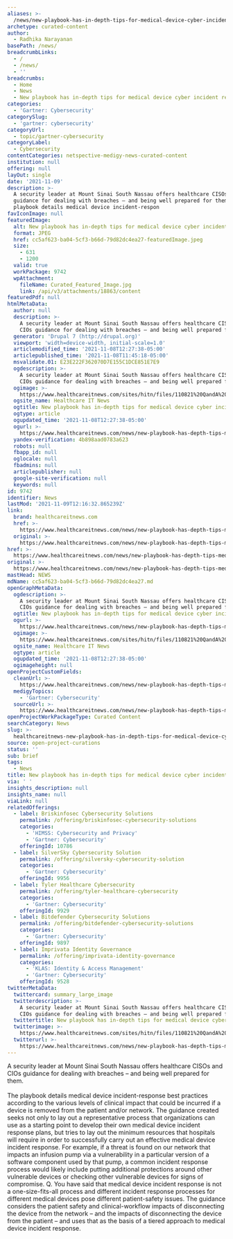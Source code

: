 ```yaml
---
aliases: >-
  /news/new-playbook-has-in-depth-tips-for-medical-device-cyber-incident-response
archetype: curated-content
author:
  - Radhika Narayanan
basePath: /news/
breadcrumbLinks:
  - /
  - /news/
  - ''
breadcrumbs:
  - Home
  - News
  - New playbook has in-depth tips for medical device cyber incident response
categories:
  - 'Gartner: Cybersecurity'
categorySlug:
  - 'gartner: cybersecurity'
categoryUrl:
  - topic/gartner-cybersecurity
categoryLabel:
  - Cybersecurity
contentCategories: netspective-medigy-news-curated-content
institution: null
offering: null
layOut: single
date: '2021-11-09'
description: >-
  A security leader at Mount Sinai South Nassau offers healthcare CISOs and CIOs
  guidance for dealing with breaches – and being well prepared for them.The
  playbook details medical device incident-respon
favIconImage: null
featuredImage:
  alt: New playbook has in-depth tips for medical device cyber incident response
  format: JPEG
  href: cc5af623-ba04-5cf3-b66d-79d82dc4ea27-featuredImage.jpeg
  size:
    - 631
    - 1200
  valid: true
  workPackage: 9742
  wpAttachment:
    fileName: Curated_Featured_Image.jpg
    link: /api/v3/attachments/18863/content
featuredPdf: null
htmlMetaData:
  author: null
  description: >-
    A security leader at Mount Sinai South Nassau offers healthcare CISOs and
    CIOs guidance for dealing with breaches – and being well prepared for them.
  generator: 'Drupal 7 (http://drupal.org)'
  viewport: 'width=device-width, initial-scale=1.0'
  articlemodified_time: '2021-11-08T12:27:38-05:00'
  articlepublished_time: '2021-11-08T11:45:18-05:00'
  msvalidate.01: E23E222F362070D7E155C1DCE851E7E9
  ogdescription: >-
    A security leader at Mount Sinai South Nassau offers healthcare CISOs and
    CIOs guidance for dealing with breaches – and being well prepared for them.
  ogimage: >-
    https://www.healthcareitnews.com/sites/hitn/files/110821%20QandA%20Security%20Chris%20Frenz%20Play%201200.jpg
  ogsite_name: Healthcare IT News
  ogtitle: New playbook has in-depth tips for medical device cyber incident response
  ogtype: article
  ogupdated_time: '2021-11-08T12:27:38-05:00'
  ogurl: >-
    https://www.healthcareitnews.com/news/new-playbook-has-depth-tips-medical-device-cyber-incident-response
  yandex-verification: 4b898aad0783a623
  robots: null
  fbapp_id: null
  oglocale: null
  fbadmins: null
  articlepublisher: null
  google-site-verification: null
  keywords: null
id: 9742
identifier: News
lastMod: '2021-11-09T12:16:32.865239Z'
link:
  brand: healthcareitnews.com
  href: >-
    https://www.healthcareitnews.com/news/new-playbook-has-depth-tips-medical-device-cyber-incident-response
  original: >-
    https://www.healthcareitnews.com/news/new-playbook-has-depth-tips-medical-device-cyber-incident-response
href: >-
  https://www.healthcareitnews.com/news/new-playbook-has-depth-tips-medical-device-cyber-incident-response
original: >-
  https://www.healthcareitnews.com/news/new-playbook-has-depth-tips-medical-device-cyber-incident-response
mastHead: NEWS
mdName: cc5af623-ba04-5cf3-b66d-79d82dc4ea27.md
openGraphMetaData:
  ogdescription: >-
    A security leader at Mount Sinai South Nassau offers healthcare CISOs and
    CIOs guidance for dealing with breaches – and being well prepared for them.
  ogtitle: New playbook has in-depth tips for medical device cyber incident response
  ogurl: >-
    https://www.healthcareitnews.com/news/new-playbook-has-depth-tips-medical-device-cyber-incident-response
  ogimage: >-
    https://www.healthcareitnews.com/sites/hitn/files/110821%20QandA%20Security%20Chris%20Frenz%20Play%201200.jpg
  ogsite_name: Healthcare IT News
  ogtype: article
  ogupdated_time: '2021-11-08T12:27:38-05:00'
  ogimageheight: null
openProjectCustomFields:
  cleanUrl: >-
    https://www.healthcareitnews.com/news/new-playbook-has-depth-tips-medical-device-cyber-incident-response
  medigyTopics:
    - 'Gartner: Cybersecurity'
  sourceUrl: >-
    https://www.healthcareitnews.com/news/new-playbook-has-depth-tips-medical-device-cyber-incident-response
openProjectWorkPackageType: Curated Content
searchCategory: News
slug: >-
  healthcareitnews-new-playbook-has-in-depth-tips-for-medical-device-cyber-incident-response
source: open-project-curations
status: ''
sub: brief
tags:
  - News
title: New playbook has in-depth tips for medical device cyber incident response
via: ' '
insights_description: null
insights_name: null
viaLink: null
relatedOfferings:
  - label: Briskinfosec Cybersecurity Solutions
    permalink: /offering/briskinfosec-cybersecurity-solutions
    categories:
      - 'HIMSS: Cybersecurity and Privacy'
      - 'Gartner: Cybersecurity'
    offeringId: 10786
  - label: SilverSky Cybersecurity Solution
    permalink: /offering/silversky-cybersecurity-solution
    categories:
      - 'Gartner: Cybersecurity'
    offeringId: 9956
  - label: Tyler Healthcare Cybersecurity
    permalink: /offering/tyler-healthcare-cybersecurity
    categories:
      - 'Gartner: Cybersecurity'
    offeringId: 9929
  - label: Bitdefender Cybersecurity Solutions
    permalink: /offering/bitdefender-cybersecurity-solutions
    categories:
      - 'Gartner: Cybersecurity'
    offeringId: 9897
  - label: Imprivata Identity Governance
    permalink: /offering/imprivata-identity-governance
    categories:
      - 'KLAS: Identity & Access Management'
      - 'Gartner: Cybersecurity'
    offeringId: 9528
twitterMetaData:
  twittercard: summary_large_image
  twitterdescription: >-
    A security leader at Mount Sinai South Nassau offers healthcare CISOs and
    CIOs guidance for dealing with breaches – and being well prepared for them.
  twittertitle: New playbook has in-depth tips for medical device cyber incident response
  twitterimage: >-
    https://www.healthcareitnews.com/sites/hitn/files/110821%20QandA%20Security%20Chris%20Frenz%20Play%201200.jpg
  twitterurl: >-
    https://www.healthcareitnews.com/news/new-playbook-has-depth-tips-medical-device-cyber-incident-response
---
```

<p>A security leader at Mount Sinai South Nassau offers healthcare CISOs and CIOs guidance for dealing with breaches – and being well prepared for them.<br><br>The playbook details medical device incident-response best practices according to the various levels of clinical impact that could be incurred if a device is removed from the patient and/or network.
The guidance created seeks not only to lay out a representative process that organizations can use as a starting point to develop their own medical device incident response plans, but tries to lay out the minimum resources that hospitals will require in order to successfully carry out an effective medical device incident response.
For example, if a threat is found on our network that impacts an infusion pump via a vulnerability in a particular version of a software component used by that pump, a common incident response process would likely include putting additional protections around other vulnerable devices or checking other vulnerable devices for signs of compromise.
Q. You have said that medical device incident response is not a one-size-fits-all process and different incident response processes for different medical devices pose different patient-safety issues.
The guidance considers the patient safety and clinical-workflow impacts of disconnecting the device from the network – and the impacts of disconnecting the device from the patient – and uses that as the basis of a tiered approach to medical device incident response.</p>